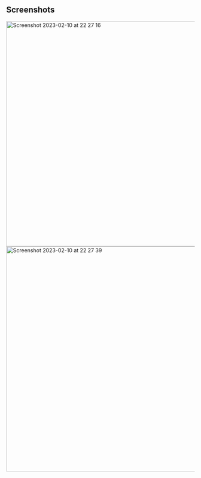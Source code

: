 Screenshots
---------------------

<img width="600" alt="Screenshot 2023-02-10 at 22 27 16" src="https://user-images.githubusercontent.com/88784785/218191775-49142b15-7eaa-4855-8a23-d3d50ccc767c.png">
<img width="600" alt="Screenshot 2023-02-10 at 22 27 39" src="https://user-images.githubusercontent.com/88784785/218191782-678213df-1978-482a-89e2-5300e8c3d71d.png">

